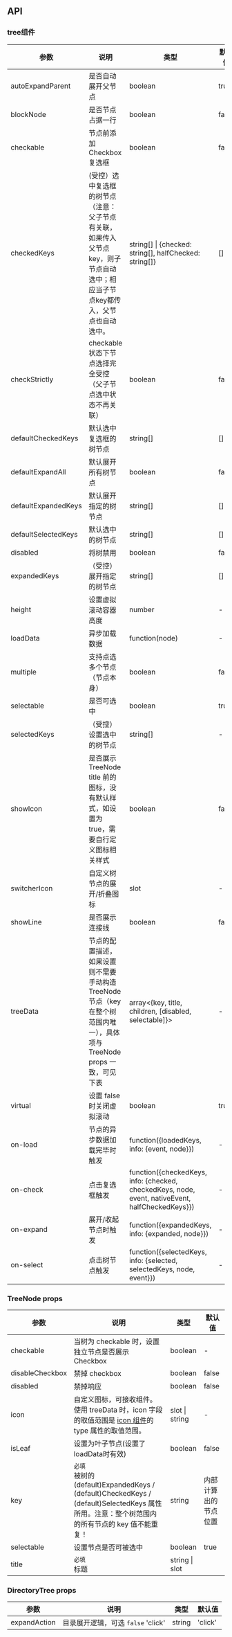 ## API

### tree组件

| 参数                | 说明                                                                                                                            | 类型                                                                                             | 默认值 |
| ---                 | ---                                                                                                                             | ---                                                                                              | ---    |
| autoExpandParent    | 是否自动展开父节点                                                                                                              | boolean                                                                                          | true   |
| blockNode           | 是否节点占据一行                                                                                                                | boolean                                                                                          | false  |
| checkable           | 节点前添加 Checkbox 复选框                                                                                                      | boolean                                                                                          | false  |
| checkedKeys         | (受控）选中复选框的树节点（注意：父子节点有关联，如果传入父节点key，则子节点自动选中；相应当子节点key都传入，父节点也自动选中。 | string[] \| {checked: string[], halfChecked: string[]}                                                                                               | []     |
| checkStrictly       | checkable 状态下节点选择完全受控（父子节点选中状态不再关联）                                                                    | boolean                                                                                               | false     |
| defaultCheckedKeys  | 默认选中复选框的树节点                                                                                                          | string[]                                                                                         | []     |
| defaultExpandAll    | 默认展开所有树节点                                                                                                              | boolean                                                                                          | false  |
| defaultExpandedKeys | 默认展开指定的树节点                                                                                                            | string[]                                                                                         | []     |
| defaultSelectedKeys | 默认选中的树节点                                                                                                                | string[]                                                                                         | []     |
| disabled            | 将树禁用                                                                                                                        | boolean                                                                                          | false  |
| expandedKeys        | （受控）展开指定的树节点                                                                                                        | string[]                                                                                         | []     |
| height        | 设置虚拟滚动容器高度                                                                                                        | number                                                                                         | -     |
| loadData            | 异步加载数据                                                                                                                    | function(node)                                                                                   | -      |
| multiple            | 支持点选多个节点（节点本身）                                                                                                    | boolean                                                                                          | false  |
| selectable          | 是否可选中                                                                                                                      | boolean                                                                                          | true   |
| selectedKeys        | （受控）设置选中的树节点                                                                                                        | string[]                                                                                         | -      |
| showIcon            | 是否展示 TreeNode title 前的图标，没有默认样式，如设置为 true，需要自行定义图标相关样式                                         | boolean                                                                                          | false  |
| switcherIcon        | 自定义树节点的展开/折叠图标                                                                                                     | slot                                                                                             | -      |
| showLine            | 是否展示连接线                                                                                                                  | boolean                                                                                          | false  |
| treeData            | 节点的配置描述，如果设置则不需要手动构造 TreeNode 节点（key 在整个树范围内唯一），具体项与 TreeNode props 一致，可见下表                                                                            | array<{key, title, children, [disabled, selectable]}>                                                                                            | -     |
| virtual            | 设置 false 时关闭虚拟滚动                                                                            | boolean                                                                                            | true     |
| on-load             | 节点的异步数据加载完毕时触发                                                                                                              | function({loadedKeys, info: {event, node}})                                                      | -      |
| on-check            | 点击复选框触发                                                                                                                  | function({checkedKeys, info: {checked, checkedKeys, node, event, nativeEvent, halfCheckedKeys}}) | -      |
| on-expand           | 展开/收起节点时触发                                                                                                             | function({expandedKeys, info: {expanded, node}})                                                 | -      |
| on-select           | 点击树节点触发                                                                                                                  | function({selectedKeys, info: {selected, selectedKeys, node, event}})                            | -      |

### TreeNode props

| 参数            | 说明                                                                                                                                            | 类型    | 默认值               |
| ---             | ---                                                                                                                                             | ---     | ---                  |
| checkable       | 当树为 checkable 时，设置独立节点是否展示 Checkbox                                                                                              | boolean | -                    |
| disableCheckbox | 禁掉 checkbox                                                                                                                                   | boolean | false                |
| disabled        | 禁掉响应                                                                                                                                        | boolean | false                |
| icon            | 自定义图标，可接收组件。使用 treeData 时，icon 字段的取值范围是 [icon 组件](https://ecomfe.github.io/santd/#/components/icon)的 type 属性的取值范围。                                                                                                                           | slot \| string    | -                    |
| isLeaf          | 设置为叶子节点(设置了loadData时有效)                                                                                                            | boolean | false                |
| key             | `必填`<br>被树的 (default)ExpandedKeys / (default)CheckedKeys / (default)SelectedKeys 属性所用。注意：整个树范围内的所有节点的 key 值不能重复！ | string  | 内部计算出的节点位置 |
| selectable      | 设置节点是否可被选中                                                                                                                            | boolean | true                 |
| title           | `必填`<br>标题                                                                                                                                  | string \| slot                      |  |

### DirectoryTree props

| 参数 | 说明 | 类型 | 默认值 |
| --- | --- | --- | --- |
| expandAction | 目录展开逻辑，可选 `false` 'click' | string | 'click' |
